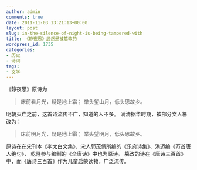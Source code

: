 ```yaml
---
author: admin
comments: true
date: 2011-11-03 13:21:13+00:00
layout: post
slug: in-the-silence-of-night-is-being-tampered-with
title: 《静夜思》居然是被篡改的
wordpress_id: 1735
categories:
- 历史
- 诗词
tags:
- 文学
---
```


《静夜思》原诗为


> 床前看月光，疑是地上霜；
举头望山月，低头思故乡。


明朝灭亡之前，这首诗流传不广，知道的人不多。
满清据华时期，被部分文人篡改为：


> 床前明月光，疑是地上霜；
举头望明月，低头思故乡。


原诗在在宋刊本《李太白文集》、宋人郭茂倩所编的《乐府诗集》、洪迈编《万首唐人绝句》，
乾隆参与编制的《全唐诗》中也为原诗。
篡改的诗在《唐诗三百首》中，而《唐诗三百首》作为儿童启蒙读物，广泛流传。
